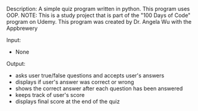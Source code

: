Description:
A simple quiz program written in python. 
This program uses OOP.
NOTE: This is a study project that is part of the "100 Days of Code" program on Udemy.
This program was created by Dr. Angela Wu with the Appbrewery

Input:
- None

Output:
- asks user true/false questions and accepts user's answers
- displays if user's answer was correct or wrong
- shows the correct answer after each question has been answered 
- keeps track of user's score
- displays final score at the end of the quiz